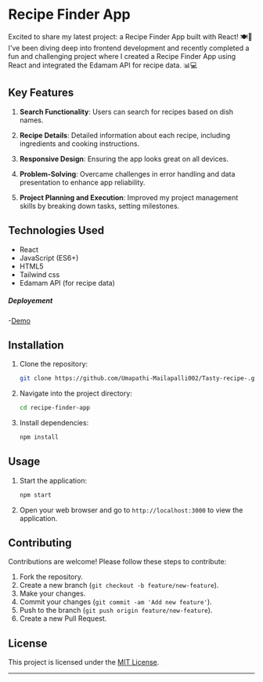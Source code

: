 # Recipe Finder App

Excited to share my latest project: a Recipe Finder App built with React! 🍽️🚀 I've been diving deep into frontend development and recently completed a fun and challenging project where I created a Recipe Finder App using React and integrated the Edamam API for recipe data. 📊💻

## Key Features

1. **Search Functionality**: Users can search for recipes based on dish names.
   
2. **Recipe Details**: Detailed information about each recipe, including ingredients and cooking instructions.
   
3. **Responsive Design**: Ensuring the app looks great on all devices.
   
4. **Problem-Solving**: Overcame challenges in error handling and data presentation to enhance app reliability.
   
5. **Project Planning and Execution**: Improved my project management skills by breaking down tasks, setting milestones.

## Technologies Used

- React
- JavaScript (ES6+)
- HTML5
- Tailwind css
- Edamam API (for recipe data)

##### Deployement
-[Demo](https://tasty002.netlify.app/)


## Installation

1. Clone the repository:
   ```bash
   git clone https://github.com/Umapathi-Mailapalli002/Tasty-recipe-.git
   ```

2. Navigate into the project directory:
   ```bash
   cd recipe-finder-app
   ```

3. Install dependencies:
   ```bash
   npm install
   ```

## Usage

1. Start the application:
   ```bash
   npm start
   ```

2. Open your web browser and go to `http://localhost:3000` to view the application.

## Contributing

Contributions are welcome! Please follow these steps to contribute:

1. Fork the repository.
2. Create a new branch (`git checkout -b feature/new-feature`).
3. Make your changes.
4. Commit your changes (`git commit -am 'Add new feature'`).
5. Push to the branch (`git push origin feature/new-feature`).
6. Create a new Pull Request.

## License

This project is licensed under the [MIT License](LICENSE).

---

